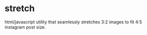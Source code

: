 # stretch
html/javascript utility that seamlessly stretches 3:2 images to fit 4:5 instagram post size.
